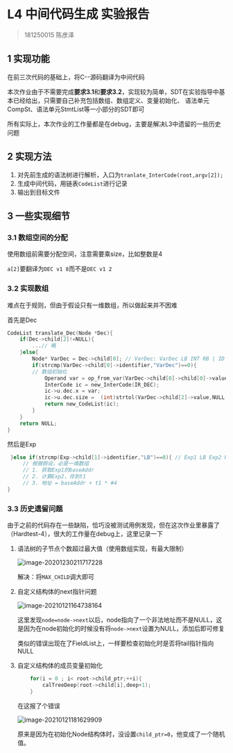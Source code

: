 # L4 中间代码生成 实验报告

> 181250015 陈彦泽

## 1 实现功能

在前三次代码的基础上，将C--源码翻译为中间代码

本次作业由于不需要完成**要求3.1**和**要求3.2**，实现较为简单，SDT在实验指导中基本已经给出，只需要自己补充包括数组、数组定义、变量初始化、 语法单元CompSt、语法单元StmtList等一小部分的SDT即可

所有实际上，本次作业的工作量都是在debug，主要是解决L3中遗留的一些历史问题

## 2 实现方法

1. 对先前生成的语法树进行解析，入口为`tranlate_InterCode(root,argv[2]);`
2. 生成中间代码，用链表`CodeList`进行记录
3. 输出到目标文件

## 3 一些实现细节

### 3.1 数组空间的分配

使用数组前需要分配空间，注意需要乘size，比如整数是4

`a[2]`要翻译为`DEC v1 8`而不是`DEC v1 2`

### 3.2 实现数组

难点在于规则，但由于假设只有一维数组，所以做起来并不困难

首先是Dec

```c
CodeList translate_Dec(Node *Dec){
    if(Dec->child[2]!=NULL){
		...// 略
    }else{
        Node* VarDec = Dec->child[0]; // VarDec: VarDec LB INT RB | ID
        if(strcmp(VarDec->child[0]->identifier,"VarDec")==0){
        // 数组初始化
            Operand var = op_from_var(VarDec->child[0]->child[0]->value); // 只可能是一维数组
            InterCode ic = new_InterCode(IR_DEC);
            ic->u.dec.x = var;
            ic->u.dec.size =  (int)strtol(VarDec->child[2]->value,NULL,10)*4;
            return new_CodeList(ic);
        }
    }
    return NULL;
}
```

然后是Exp

```c
 }else if(strcmp(Exp->child[1]->identifier,"LB")==0){ // Exp1 LB Exp2 RB
     // 根据假设，必是一维数组
     // 1. 获取Exp1的baseAddr
     // 2. 计算Exp2，存到t1
     // 3. 地址 = baseAddr + t1 * #4
}
```

### 3.3 历史遗留问题

由于之前的代码存在一些缺陷，恰巧没被测试用例发现，但在这次作业里暴露了（Hardtest-4），很大的工作量在debug上，这里记录一下

1. 语法树的子节点个数超过最大值（使用数组实现，有最大限制）

	![image-20201230211717228](https://cyzblog.oss-cn-beijing.aliyuncs.com/image-20201230211717228.png)

	解决：将`MAX_CHILD`调大即可

2. 自定义结构体的next指针问题

	![image-20210121164738164](https://cyzblog.oss-cn-beijing.aliyuncs.com/image-20210121164738164.png)

	这里发现`node=node->next`以后，node指向了一个非法地址而不是NULL，这是因为在node初始化的时候没有将`node->next`设置为NULL，添加后即可修复

	类似的错误出现在了FieldList上，一样要检查初始化时是否将tail指针指向NULL

3. 自定义结构体的成员变量初始化

	```c
	    for(i = 0 ; i< root->child_ptr;++i){
	        calTreeDeep(root->child[i],deep+1);
	    }
	```

	在这报了个错误

	![image-20210121181629909](https://cyzblog.oss-cn-beijing.aliyuncs.com/image-20210121181629909.png)

	原来是因为在初始化Node结构体时，没设置`child_ptr=0`，他变成了一个随机值。

